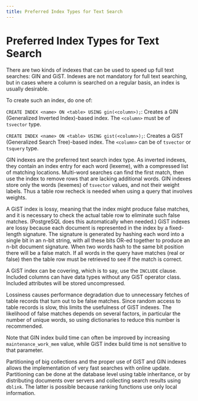 ```yaml
---
title: Preferred Index Types for Text Search
---
```


# Preferred Index Types for Text Search

There are two kinds of indexes that can be used to speed up full text searches: GIN and GiST. Indexes are not mandatory for full text searching, but in cases where a column is searched on a regular basis, an index is usually desirable.

To create such an index, do one of:

`CREATE INDEX <name> ON <table> USING gin(<column>);`: Creates a GIN \(Generalized Inverted Index\)-based index. The `<column>` must be of `tsvector` type.

`CREATE INDEX <name> ON <table> USING gist(<column>);`: Creates a GiST \(Generalized Search Tree\)-based index. The `<column>` can be of `tsvector` or `tsquery` type.

GIN indexes are the preferred text search index type. As inverted indexes, they contain an index entry for each word (lexeme), with a compressed list of matching locations. Multi-word searches can find the first match, then use the index to remove rows that are lacking additional words. GIN indexes store only the words (lexemes) of `tsvector` values, and not their weight labels. Thus a table row recheck is needed when using a query that involves weights.

A GiST index is lossy, meaning that the index might produce false matches, and it is necessary to check the actual table row to eliminate such false matches. (PostgreSQL does this automatically when needed.) GiST indexes are lossy because each document is represented in the index by a fixed-length signature. The signature is generated by hashing each word into a single bit in an n-bit string, with all these bits OR-ed together to produce an n-bit document signature. When two words hash to the same bit position there will be a false match. If all words in the query have matches (real or false) then the table row must be retrieved to see if the match is correct.

A GiST index can be covering, which is to say, use the `INCLUDE` clause. Included columns can have data types without any GiST operator class. Included attributes will be stored uncompressed.

Lossiness causes performance degradation due to unnecessary fetches of table records that turn out to be false matches. Since random access to table records is slow, this limits the usefulness of GiST indexes. The likelihood of false matches depends on several factors, in particular the number of unique words, so using dictionaries to reduce this number is recommended.

Note that GIN index build time can often be improved by increasing `maintenance_work_mem` value, while GiST index build time is not sensitive to that parameter.

Partitioning of big collections and the proper use of GiST and GIN indexes allows the implementation of very fast searches with online update. Partitioning can be done at the database level using table inheritance, or by distributing documents over servers and collecting search results using `dblink`. The latter is possible because ranking functions use only local information.
